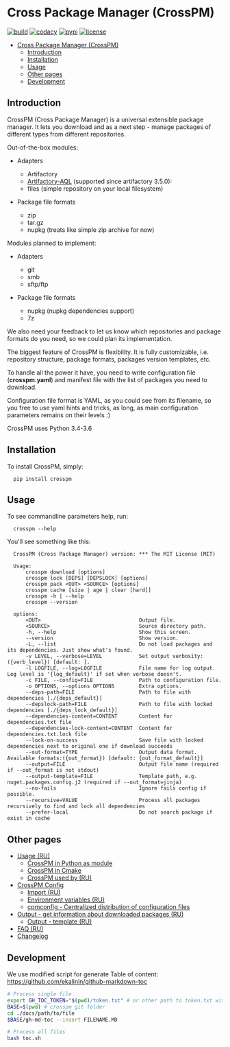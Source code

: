 Cross Package Manager (CrossPM)
=======

[![build](https://travis-ci.org/devopshq/crosspm.svg?branch=master)](https://travis-ci.org/devopshq/crosspm)
[![codacy](https://api.codacy.com/project/badge/Grade/7a9ed2e6bb3e445f9e4a776e9b7f7886)](https://www.codacy.com/app/devopshq/crosspm/dashboard)
[![pypi](https://img.shields.io/pypi/v/crosspm.svg)](https://pypi.python.org/pypi/crosspm)
[![license](https://img.shields.io/pypi/l/crosspm.svg)](https://github.com/devopshq/crosspm/blob/master/LICENSE)

<!--ts-->
   * [Cross Package Manager (CrossPM)](#cross-package-manager-crosspm)
      * [Introduction](#introduction)
      * [Installation](#installation)
      * [Usage](#usage)
      * [Other pages](#other-pages)
      * [Development](#development)

<!-- Added by: aburov, at: 2019-01-16T17:11+07:00 -->

<!--te-->

Introduction
------------

CrossPM (Cross Package Manager) is a universal extensible package manager.
It lets you download and as a next step - manage packages of different types from different repositories.

Out-of-the-box modules:

- Adapters
  - Artifactory
  - [Artifactory-AQL](https://www.jfrog.com/confluence/display/RTF/Artifactory+Query+Language) (supported since artifactory 3.5.0):
  - files (simple repository on your local filesystem)

- Package file formats
  - zip
  - tar.gz
  - nupkg (treats like simple zip archive for now)

Modules planned to implement:

- Adapters
  - git
  - smb
  - sftp/ftp

- Package file formats
  - nupkg (nupkg dependencies support)
  - 7z

We also need your feedback to let us know which repositories and package formats do you need,
so we could plan its implementation.

The biggest feature of CrossPM is flexibility. It is fully customizable, i.e. repository structure, package formats,
packages version templates, etc.

To handle all the power it have, you need to write configuration file (**crosspm.yaml**)
and manifest file with the list of packages you need to download.

Configuration file format is YAML, as you could see from its filename, so you free to use yaml hints and tricks,
as long, as main configuration parameters remains on their levels :)

CrossPM uses Python 3.4-3.6

Installation
------------
To install CrossPM, simply:
```
  pip install crosspm
```

Usage
-----
To see commandline parameters help, run:
```
  crosspm --help
```

You'll see something like this:
```
  CrossPM (Cross Package Manager) version: *** The MIT License (MIT)

  Usage:
      crosspm download [options]
      crosspm lock [DEPS] [DEPSLOCK] [options]
      crosspm pack <OUT> <SOURCE> [options]
      crosspm cache [size | age | clear [hard]]
      crosspm -h | --help
      crosspm --version

  options:
      <OUT>                                Output file.
      <SOURCE>                             Source directory path.
      -h, --help                           Show this screen.
      --version                            Show version.
      -L, --list                           Do not load packages and its dependencies. Just show what's found.
      -v LEVEL, --verbose=LEVEL            Set output verbosity: ({verb_level}) [default: ].
      -l LOGFILE, --log=LOGFILE            File name for log output. Log level is '{log_default}' if set when verbose doesn't.
      -c FILE, --config=FILE               Path to configuration file.
      -o OPTIONS, --options OPTIONS        Extra options.
      --deps-path=FILE                     Path to file with dependencies [./{deps_default}]
      --depslock-path=FILE                 Path to file with locked dependencies [./{deps_lock_default}]
      --dependencies-content=CONTENT       Content for dependencies.txt file
      --dependencies-lock-content=CONTENT  Content for dependencies.txt.lock file
      --lock-on-success                    Save file with locked dependencies next to original one if download succeeds
      --out-format=TYPE                    Output data format. Available formats:({out_format}) [default: {out_format_default}]
      --output=FILE                        Output file name (required if --out_format is not stdout)
      --output-template=FILE               Template path, e.g. nuget.packages.config.j2 (required if --out_format=jinja)
      --no-fails                           Ignore fails config if possible.
      --recursive=VALUE                    Process all packages recursively to find and lock all dependencies
      --prefer-local                       Do not search package if exist in cache
```

Other pages
--------
- [Usage (RU)](usage/USAGE)
    - [CrossPM in Python as module](usage/USAGE-PYTHON)
    - [CrossPM in Cmake](usage/USAGE-CMAKE)
    - [CrossPM used by (RU)](usage/USAGE-USEDBY)
- [CrossPM Config](config/CONFIG)
    - [Import (RU)](config/IMPORT)
    - [Environment variables (RU)](config/Environment-variables)
    - [cpmconfig - Centralized distribution of configuration files](cpmconfig)
- [Output - get information about downloaded packages (RU)](config/OUTPUT)
    - [Output - template (RU)](config/output-template)
- [FAQ (RU)](FAQ)
- [Changelog](https://github.com/devopshq/crosspm/blob/master/CHANGELOG.md)

Development
--------

We use modified script for generate Table of content: https://github.com/ekalinin/github-markdown-toc
```bash
# Process single file
export GH_TOC_TOKEN="$(pwd)/token.txt" # or other path to token.txt with your github token
BASE=$(pwd) # crosspm git folder
cd ./docs/path/to/file
$BASE/gh-md-toc --insert FILENAME.MD

# Process all files
bash toc.sh
```
